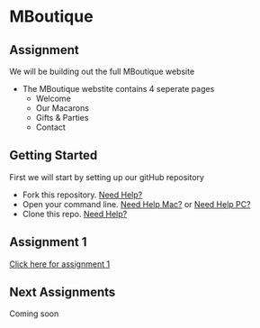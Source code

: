 # MBoutique

## Assignment
We will be building out the full MBoutique website
- The MBoutique webstite contains 4 seperate pages
  - Welcome
  - Our Macarons
  - Gifts & Parties
  - Contact

## Getting Started
First we will start by setting up our gitHub repository
- Fork this repository. <a href="https://github.com/Learning-Fuze/mboutique/blob/git_help/README.md#step-1---forking-the-repo" target="_blank">Need Help?</a>
- Open your command line. <a href="https://github.com/Learning-Fuze/mboutique/blob/git_help/README.md#mac---option-1-right-click" target="_blank">Need Help Mac?</a> or <a href="https://github.com/Learning-Fuze/mboutique/blob/git_help/README.md#windows" target="_blank">Need Help PC?</a>
- Clone this repo. <a href="https://github.com/Learning-Fuze/mboutique/blob/git_help/README.md#step-3---cloning-the-repo" target="_blank">Need Help?</a>

## Assignment 1
<a href="https://github.com/Learning-Fuze/mboutique/tree/assignment_1" target="_blank">Click here for assignment 1</a>

## Next Assignments
Coming soon
